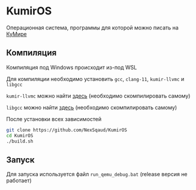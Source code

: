 # KumirOS

Операционная система, программы для которой можно писать на [КуМире](https://github.com/NexSqaud/kumir2/tree/llvm-fix)

## Компиляция

Компиляция под Windows происходит из-под WSL

Для компиляции необходимо установить `gcc`, `clang-11`, `kumir-llvmc` и `libgcc`

`kumir-llvmc` можно найти [здесь](https://github.com/NexSqaud/kumir2/tree/llvm-fix) (необходимо скомпилировать самому)

`libgcc` можно найти [здесь](https://wiki.osdev.org/GCC_Cross-Compiler) (необходимо скомпилировать самому)

После установки всех зависимостей 

``` bash
git clone https://github.com/NexSqaud/KumirOS
cd KumirOS
./build.sh
```

## Запуск

Для запуска используется файл `run_qemu_debug.bat` (release версия не работает)
